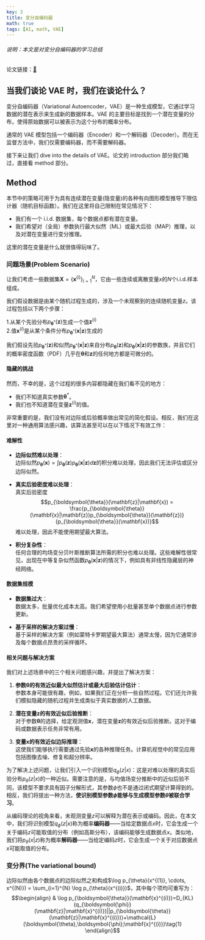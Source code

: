 ```yaml
---
key: 3
title: 变分自编码器
math: true
tags: [AI, math, VAE]
---
```


###### 说明：本文是对变分自编码器的学习总结

<!-- more -->

论文链接：[🔗](https://arxiv.org/abs/1312.6114)

## 当我们谈论 VAE 时，我们在谈论什么？

变分自编码器（Variational Autoencoder，VAE）是一种生成模型，它通过学习数据的潜在表示来生成新的数据样本。VAE 的主要目标是找到一个潜在变量的分布，使得原始数据可以被表示为这个分布的概率分布。

通常的 VAE 模型包括一个编码器（Encoder）和一个解码器（Decoder）。而在无监督方法中，我们仅需要编码器，而不需要解码器。

接下来让我们 dive into the details of VAE。论文的 introduction 部分我们略过，直接看 method 部分。


## Method


本节中的策略可用于为具有连续潜在变量(隐变量)的各种有向图形模型推导下限估计器（随机目标函数）。我们在这里将自己限制在常见情况下：

- 我们有一个 i.i.d. 数据集，每个数据点都有潜在变量。
- 我们希望对（全局）参数执行最大似然（ML）或最大后验（MAP）推理，以及对潜在变量进行变分推理。

这里的潜在变量是什么就很值得玩味了。

### 问题场景(Problem Scenario)

让我们考虑一些数据集$\mathbf{X} = \{\mathbf{x}^{(i)}\}_{i=1}^N$，它由一些连续或离散变量$x$的$N$个i.i.d.样本组成。

我们假设数据是由某个随机过程生成的，涉及一个未观察到的连续随机变量$z$。该过程包括以下两个步骤：

1.从某个先验分布$p_{\boldsymbol{\theta}^*}(\mathbf{z})$生成一个值$\mathbf{z}^{(i)}$  
2.值$\mathbf{x}^{(i)}$是从某个条件分布$p_{\boldsymbol{\theta}^*}(\mathbf{x}|\mathbf{z})$生成的

我们假设先验$p_{\boldsymbol{\theta}^* }(\mathbf{z})$和似然$p_{\boldsymbol{\theta}^*}(\mathbf{x}|\mathbf{z})$来自分布$p_{\boldsymbol{\theta}}(\mathbf{z})$和$p_{\boldsymbol{\theta}}(\mathbf{x}|\mathbf{z})$的参数族，并且它们的概率密度函数（PDF）几乎在$\boldsymbol{\theta}$和$\mathbf{z}$的任何地方都是可微分的。

#### 隐藏的挑战

然而，不幸的是，这个过程的很多内容都隐藏在我们看不见的地方：

- 我们不知道真实参数$\boldsymbol{\theta}^*$。
- 我们也不知道潜在变量$\mathbf{z}^{(i)}$的值。

非常重要的是，我们没有对边际或后验概率做出常见的简化假设。相反，我们在这里对一种通用算法感兴趣，该算法甚至可以在以下情况下有效工作：

#### 难解性

- **边际似然难以处理**：  
  边际似然$p_{\boldsymbol{\theta}}(\mathbf{x}) = \int p_{\boldsymbol{\theta}}(\mathbf{z})p_{\boldsymbol{\theta}}(\mathbf{x}|\mathbf{z})d\mathbf{z}$的积分难以处理，因此我们无法评估或区分边际似然。

- **真实后验密度难以处理**：  
  真实后验密度$$p_{\boldsymbol{\theta}}(\mathbf{z}|\mathbf{x}) = \frac{p_{\boldsymbol{\theta}}(\mathbf{x}|\mathbf{z})p_{\boldsymbol{\theta}}(\mathbf{z})}{p_{\boldsymbol{\theta}}(\mathbf{x})}$$难以处理，因此不能使用期望最大算法。

- **积分复杂性**：  
  任何合理的均场变分贝叶斯推断算法所需的积分也难以处理。这些难解性很常见，出现在中等复杂似然函数$p_{\boldsymbol{\theta}}(\mathbf{x}|\mathbf{z})$的情况下，例如具有非线性隐藏层的神经网络。

#### 数据集规模

- **数据集过大**：  
  数据太多，批量优化成本太高。我们希望使用小批量甚至单个数据点进行参数更新。

- **基于采样的解决方案过慢**：  
  基于采样的解决方案（例如蒙特卡罗期望最大算法）通常太慢，因为它通常涉及每个数据点昂贵的采样循环。

#### 相关问题与解决方案

我们对上述场景中的三个相关问题感兴趣，并提出了解决方案：

1. **参数$\boldsymbol{\theta}$的有效近似最大似然估计或最大后验估计估计**：  
   参数本身可能很有趣，例如，如果我们正在分析一些自然过程。它们还允许我们模拟隐藏的随机过程并生成类似于真实数据的人工数据。

2. **潜在变量$\mathbf{z}$的有效近似后验推断**：  
   对于参数$\boldsymbol{\theta}$的选择，给定观测值$\mathbf{x}$，潜在变量$\mathbf{z}$的有效近似后验推断。这对于编码或数据表示任务非常有用。

3. **变量$\mathbf{x}$的有效近似边际推理**：  
   这使我们能够执行需要通过先验$\mathbf{x}$的各种推理任务。计算机视觉中的常见应用包括图像去噪、修复和超分辨率。
   
为了解决上述问题，让我们引入一个识别模型$q_{\phi}(z|x)$：这是对难以处理的真实后验分布$p_{\theta}(z|x)$的一种近似。需要注意的是，与均值场变分推断中的近似后验不同，该模型不要求具有因子分解形式，其参数$\phi$也不是通过闭式期望计算得到的。相反，我们将提出一种方法，**使识别模型参数$\phi$能够与生成模型参数$\theta$被联合学习**。

从编码理论的视角来看，未观测变量$z$可以解释为潜在表示或编码。因此，在本文中，我们将识别模型$q_{\phi}(z|x)$称为概率**编码器**——当给定数据点$x$时，它会生成一个关于编码$z$可能取值的分布（例如高斯分布），该编码能够生成数据点$x$。类似地，我们将$p_{\theta}(x|z)$称为概率**解码器**——当给定编码$z$时，它会生成一个关于对应数据点$x$可能取值的分布。

### 变分界(The variational bound)

边际似然由各个数据点的边际似然之和构成$\log p_{\theta}(x^{(1)}, \cdots, x^{(N)}) = \sum_{i=1}^{N} \log p_{\theta}(x^{(i)})$，其中每个项均可重写为：
$$\begin{align} & 
    \log p_{\boldsymbol{\theta}}(\mathbf{x}^{(i)})=D_{KL}(q_{\boldsymbol{\phi}}(\mathbf{z}|\mathbf{x}^{(i)})||p_{\boldsymbol{\theta}}
    (\mathbf{z}|\mathbf{x}^{(i)}))+\mathcal{L}(\boldsymbol{\theta},\boldsymbol{\phi};\mathbf{x}^{(i)})\tag{1}
\end{align}$$